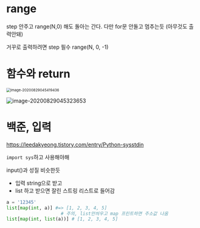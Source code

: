 # range

step 안주고 range(N,0) 해도 돌아는 간다. 다만 for문 안돌고 멈추는듯 (아무것도 출력안돼)

거꾸로 출력하려면 step 필수 range(N, 0, -1)

# 함수와 return

<img src="C:%5CUsers%5Csunny%5CAppData%5CRoaming%5CTypora%5Ctypora-user-images%5Cimage-20200829045419436.png" alt="image-20200829045419436" style="zoom:67%;" />

![image-20200829045323653](C:%5CUsers%5Csunny%5CAppData%5CRoaming%5CTypora%5Ctypora-user-images%5Cimage-20200829045323653.png)



# 백준, 입력

https://leedakyeong.tistory.com/entry/Python-sysstdin

`import sys`하고 사용해야해

input()과 성질 비슷한듯

- 입력 string으로 받고
- list 하고 받으면 잘린 스트링 리스트로 들어감

```python
a = '12345'
list[map(int, a)] #=> [1, 2, 3, 4, 5]
					# 주의, list안씌우고 map 프린트하면 주소값 나옴
list[map(int, list(a))] # [1, 2, 3, 4, 5]
```

